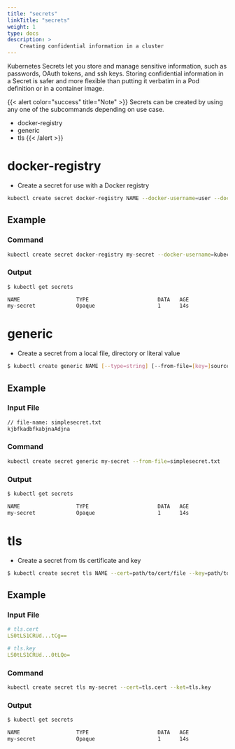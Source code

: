```yaml
---
title: "secrets"
linkTitle: "secrets"
weight: 1
type: docs
description: >
    Creating confidential information in a cluster
---
```


Kubernetes Secrets let you store and manage sensitive information, such as passwords, OAuth tokens, and ssh keys. Storing confidential information in a Secret is safer and more flexible than putting it verbatim in a Pod definition or in a container image.

{{< alert color="success" title="Note" >}}
Secrets can be created by using any one of the subcommands depending on use case.
- docker-registry
- generic
- tls
{{< /alert >}}

# docker-registry
- Create a secret for use with a Docker registry
```bash
kubectl create secret docker-registry NAME --docker-username=user --docker-password=password --docker-email=email [--docker-server=string] [--from-literal=key1=value1] [--dry-run=server|client|none]
```

## Example

### Command
```bash
kubectl create secret docker-registry my-secret --docker-username=kubectluser --docker-password=somepassword --docker-email=kubectl@kubectl.com --from-literal=token=GGH132YYu8asbbAA
```

### Output
```bash
$ kubectl get secrets

NAME                  TYPE                      DATA   AGE
my-secret             Opaque                    1      14s
```

# generic
- Create a secret from a local file, directory or literal value
```bash
$ kubectl create generic NAME [--type=string] [--from-file=[key=]source] [--from-literal=key1=value1] [--dry-run=server|client|none]
```

## Example

### Input File
```txt
// file-name: simplesecret.txt
kjbfkadbfkabjnaAdjna
```

### Command
```bash
kubectl create secret generic my-secret --from-file=simplesecret.txt
```

### Output
```bash
$ kubectl get secrets

NAME                  TYPE                      DATA   AGE
my-secret             Opaque                    1      14s
```

# tls
- Create a secret from tls certificate and key
```bash
$ kubectl create secret tls NAME --cert=path/to/cert/file --key=path/to/key/file [--dry-run=server|client|none]
```

## Example

### Input File
```yaml
# tls.cert
LS0tLS1CRUd...tCg==
```

```yaml
# tls.key
LS0tLS1CRUd...0tLQo=
```

### Command
```bash
kubectl create secret tls my-secret --cert=tls.cert --ket=tls.key
```

### Output
```bash
$ kubectl get secrets

NAME                  TYPE                      DATA   AGE
my-secret             Opaque                    1      14s
```



